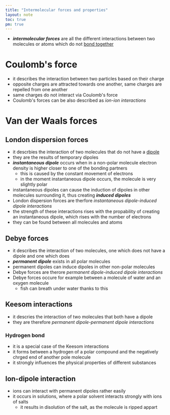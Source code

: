 ```yaml
---
title: "Intermolecular forces and properties"
layout: note
toc: true
pm: true
---
```

- **_intermolecular forces_** are all the different interactions between two molecules or atoms which do not [bond together](/notes/research/chemistry/ap-chemistry/molecular-and-ionic-compound-structure-and-properties/types-of-chemical-bonds)
# Coulomb's force
- it describes the interaction between two particles based on their charge
- opposite charges are attracted towards one another, same charges are repelled from one another
- same charges do not interact via Coulomb's force
- Coulomb's forces can be also described as _ion-ion interactions_
# Van der Waals forces
## London dispersion forces
- it descrbies the interaction of two molecules that do not have a [dipole](/notes/research/chemistry/ap-chemistry/molecular-and-ionic-compound-structure-and-properties/types-of-chemical-bonds#partial-charge)
- they are the results of temporary dipoles
- **_instantaneous dipole_** occurs when in a non-polar molecule electron density is higher closer to one of the bonding partners
    - this is caused by the constant movement of electrons
    - in the moment instantaneous dipole occurs, the molecule is very slightly polar
- instantaneous dipoles can cause the induction of dipoles in other molecules surrounding it, thus creating **_induced dipoles_**
- London dispersion forces are therfore _instantaneous dipole-induced dipole interactions_
- the strength of these interactions rises with the propability of creating an instantaneous dipole, which rises with the number of electrons
- they can be found between all molecules and atoms
## Debye forces
- it describes the interaction of two molecules, one which does not have a dipole and one which does
- **_permanent dipole_** exists in all polar molecules
- permanent dipoles can induce dipoles in other non-polar molecules
- Debye forces are therore _permanent dipole-induced dipole interactions_
- Debye forces occure for example between a molecule of water and an oxygen molecule
    - fish can breath under water thanks to this
## Keesom interactions
- it descries the interaction of two molecules that both have a dipole
- they are therefore _permanent dipole-permanent dipole interactions_
### Hydrogen bond
- it is a special case of the Keesom interactions
- it forms between a hydrogen of a polar compound and the negatively chrged end of another pole molecule
- it strongly influences the physical properties of different substances
## Ion-dipole interaction
- ions can interact with permanent dipoles rather easily
- it occurs in solutions, where a polar solvent interacts strongly with ions of salts
    - it results in disolution of the salt, as the molecule is ripped appart